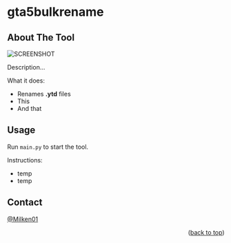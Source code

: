 # gta5bulkrename

<!-- ABOUT THE PROJECT -->
## About The Tool

![SCREENSHOT](https://i.imgur.com/ToXfJuG.png)

Description...

What it does:
* Renames **.ytd** files
* This
* And that



<!-- USAGE EXAMPLES -->
## Usage

Run `main.py` to start the tool.

Instructions:
* temp
* temp



<!-- CONTACT -->
## Contact

[@Milken01](https://linktr.ee/Milken01)

<p align="right">(<a href="#top">back to top</a>)</p>